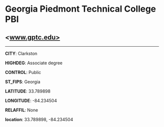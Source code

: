 # Georgia Piedmont Technical College PBI
## <www.gptc.edu>
---
**CITY**: Clarkston

**HIGHDEG**: Associate degree

**CONTROL**: Public

**ST_FIPS**: Georgia

**LATITUDE**: 33.789898

**LONGITUDE**: -84.234504

**RELAFFIL**: None

**location**: 33.789898, -84.234504